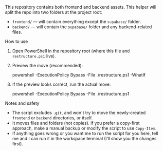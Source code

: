 This repository contains both frontend and backend assets. This helper will split the repo into two folders at the project root:

- `frontend/` — will contain everything except the `supabase/` folder.
- `backend/` — will contain the `supabase/` folder and any backend-related files.

How to use

1. Open PowerShell in the repository root (where this file and `restructure.ps1` live).
2. Preview the move (recommended):

   powershell -ExecutionPolicy Bypass -File .\restructure.ps1 -WhatIf

3. If the preview looks correct, run the actual move:

   powershell -ExecutionPolicy Bypass -File .\restructure.ps1

Notes and safety

- The script excludes `.git`, and won't try to move the newly-created `frontend` or `backend` directories, or itself.
- It moves files and folders (not copies). If you prefer a copy-first approach, make a manual backup or modify the script to use `Copy-Item`.
- If anything goes wrong or you want me to run the script for you here, tell me and I can run it in the workspace terminal (I'll show you the changes first).